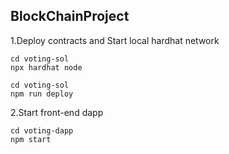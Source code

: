 ## BlockChainProject

1.Deploy contracts and Start local hardhat network

```
cd voting-sol
npx hardhat node

cd voting-sol
npm run deploy
```

2.Start front-end dapp

```
cd voting-dapp
npm start
```
